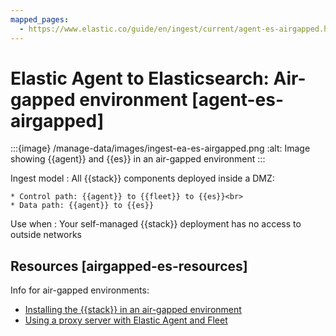 ```yaml
---
mapped_pages:
  - https://www.elastic.co/guide/en/ingest/current/agent-es-airgapped.html
---
```


# Elastic Agent to Elasticsearch: Air-gapped environment [agent-es-airgapped]

:::{image} /manage-data/images/ingest-ea-es-airgapped.png
:alt: Image showing {{agent}} and {{es}} in an air-gapped environment
:::

Ingest model
:   All {{stack}} components deployed inside a DMZ:

    * Control path: {{agent}} to {{fleet}} to {{es}}<br>
    * Data path: {{agent}} to {{es}}


Use when
:   Your self-managed {{stack}} deployment has no access to outside networks


## Resources [airgapped-es-resources]

Info for air-gapped environments:

* [Installing the {{stack}} in an air-gapped environment](../../../deploy-manage/deploy/cloud-enterprise/air-gapped-install.md)
* [Using a proxy server with Elastic Agent and Fleet](/reference/ingestion-tools/fleet/fleet-agent-proxy-support.md)


